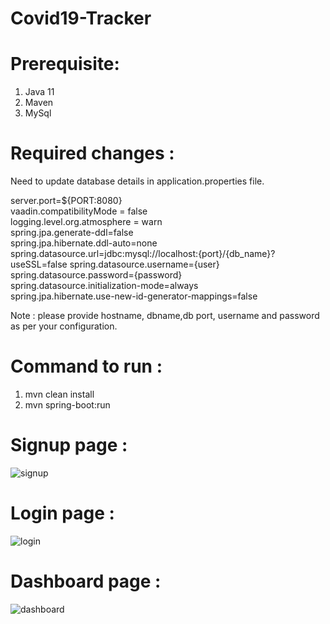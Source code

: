 # Covid19-Tracker

# Prerequisite:

1.	Java 11
2.	Maven
3.	MySql

# Required changes :

Need to update database details in application.properties file.

server.port=${PORT:8080}<br />
vaadin.compatibilityMode = false<br />
logging.level.org.atmosphere = warn<br />
spring.jpa.generate-ddl=false<br />
spring.jpa.hibernate.ddl-auto=none<br />
spring.datasource.url=jdbc:mysql://localhost:{port}/{db_name}?useSSL=false
spring.datasource.username={user}<br />
spring.datasource.password={password}<br />
spring.datasource.initialization-mode=always<br />
spring.jpa.hibernate.use-new-id-generator-mappings=false<br />

Note : please provide hostname, dbname,db port, username and password as per your configuration.


# Command to run :
1.	mvn clean install
2.	mvn spring-boot:run


# Signup page :
![signup](https://user-images.githubusercontent.com/17508328/95684813-aa88c700-0c11-11eb-8375-8355ed12365e.png)



# Login page :
![login](https://user-images.githubusercontent.com/17508328/95684879-06535000-0c12-11eb-80e5-d6c2a3b078f5.png)


# Dashboard page :
![dashboard](https://user-images.githubusercontent.com/17508328/95684910-3864b200-0c12-11eb-97d7-9ba3afae494b.png)



